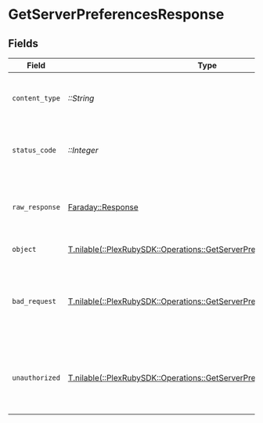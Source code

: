 # GetServerPreferencesResponse


## Fields

| Field                                                                                                                                 | Type                                                                                                                                  | Required                                                                                                                              | Description                                                                                                                           |
| ------------------------------------------------------------------------------------------------------------------------------------- | ------------------------------------------------------------------------------------------------------------------------------------- | ------------------------------------------------------------------------------------------------------------------------------------- | ------------------------------------------------------------------------------------------------------------------------------------- |
| `content_type`                                                                                                                        | *::String*                                                                                                                            | :heavy_check_mark:                                                                                                                    | HTTP response content type for this operation                                                                                         |
| `status_code`                                                                                                                         | *::Integer*                                                                                                                           | :heavy_check_mark:                                                                                                                    | HTTP response status code for this operation                                                                                          |
| `raw_response`                                                                                                                        | [Faraday::Response](https://www.rubydoc.info/gems/faraday/Faraday/Response)                                                           | :heavy_check_mark:                                                                                                                    | Raw HTTP response; suitable for custom response parsing                                                                               |
| `object`                                                                                                                              | [T.nilable(::PlexRubySDK::Operations::GetServerPreferencesResponseBody)](../../models/operations/getserverpreferencesresponsebody.md) | :heavy_minus_sign:                                                                                                                    | Server Preferences                                                                                                                    |
| `bad_request`                                                                                                                         | [T.nilable(::PlexRubySDK::Operations::GetServerPreferencesBadRequest)](../../models/operations/getserverpreferencesbadrequest.md)     | :heavy_minus_sign:                                                                                                                    | Bad Request - A parameter was not specified, or was specified incorrectly.                                                            |
| `unauthorized`                                                                                                                        | [T.nilable(::PlexRubySDK::Operations::GetServerPreferencesUnauthorized)](../../models/operations/getserverpreferencesunauthorized.md) | :heavy_minus_sign:                                                                                                                    | Unauthorized - Returned if the X-Plex-Token is missing from the header or query.                                                      |